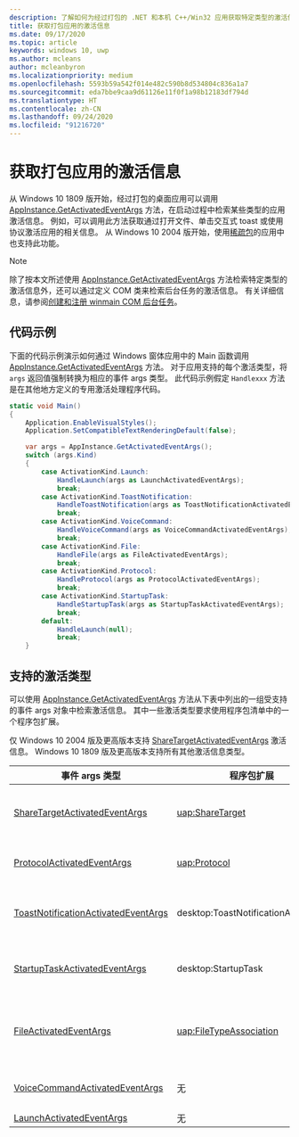 ```yaml
---
description: 了解如何为经过打包的 .NET 和本机 C++/Win32 应用获取特定类型的激活信息
title: 获取打包应用的激活信息
ms.date: 09/17/2020
ms.topic: article
keywords: windows 10, uwp
ms.author: mcleans
author: mcleanbyron
ms.localizationpriority: medium
ms.openlocfilehash: 5593b59a542f014e482c590b8d534804c836a1a7
ms.sourcegitcommit: eda7bbe9caa9d61126e11f0f1a98b12183df794d
ms.translationtype: HT
ms.contentlocale: zh-CN
ms.lasthandoff: 09/24/2020
ms.locfileid: "91216720"
---
```

# <a name="get-activation-info-for-packaged-apps"></a>获取打包应用的激活信息

从 Windows 10 1809 版开始，经过打包的桌面应用可以调用 [AppInstance.GetActivatedEventArgs](/uwp/api/windows.applicationmodel.appinstance.getactivatedeventargs) 方法，在启动过程中检索某些类型的应用激活信息。 例如，可以调用此方法获取通过打开文件、单击交互式 toast 或使用协议激活应用的相关信息。 从 Windows 10 2004 版开始，使用[稀疏包](./grant-identity-to-nonpackaged-apps.md)的应用中也支持此功能。

> [!NOTE]
> 除了按本文所述使用 [AppInstance.GetActivatedEventArgs](/uwp/api/windows.applicationmodel.appinstance.getactivatedeventargs) 方法检索特定类型的激活信息外，还可以通过定义 COM 类来检索后台任务的激活信息。 有关详细信息，请参阅[创建和注册 winmain COM 后台任务](/windows/uwp/launch-resume/create-and-register-a-winmain-background-task)。

## <a name="code-example"></a>代码示例

下面的代码示例演示如何通过 Windows 窗体应用中的 Main 函数调用 [AppInstance.GetActivatedEventArgs](/uwp/api/windows.applicationmodel.appinstance.getactivatedeventargs) 方法。 对于应用支持的每个激活类型，将 `args` 返回值强制转换为相应的事件 args 类型。 此代码示例假定 `Handlexxx` 方法是在其他地方定义的专用激活处理程序代码。

```csharp
static void Main()
{
    Application.EnableVisualStyles();
    Application.SetCompatibleTextRenderingDefault(false);

    var args = AppInstance.GetActivatedEventArgs();
    switch (args.Kind)
    {
        case ActivationKind.Launch:
            HandleLaunch(args as LaunchActivatedEventArgs);
            break;
        case ActivationKind.ToastNotification:
            HandleToastNotification(args as ToastNotificationActivatedEventArgs);
            break;
        case ActivationKind.VoiceCommand:
            HandleVoiceCommand(args as VoiceCommandActivatedEventArgs);
            break;
        case ActivationKind.File:
            HandleFile(args as FileActivatedEventArgs);
            break;
        case ActivationKind.Protocol:
            HandleProtocol(args as ProtocolActivatedEventArgs);
            break;
        case ActivationKind.StartupTask:
            HandleStartupTask(args as StartupTaskActivatedEventArgs);
            break;
        default:
            HandleLaunch(null);
            break;
    }
```

## <a name="supported-activation-types"></a>支持的激活类型

可以使用 [AppInstance.GetActivatedEventArgs](/uwp/api/windows.applicationmodel.appinstance.getactivatedeventargs) 方法从下表中列出的一组受支持的事件 args 对象中检索激活信息。 其中一些激活类型要求使用程序包清单中的一个程序包扩展。

仅 Windows 10 2004 版及更高版本支持 [ShareTargetActivatedEventArgs](/uwp/api/windows.applicationmodel.activation.sharetargetactivatedeventargs) 激活信息。 Windows 10 1809 版及更高版本支持所有其他激活信息类型。

| 事件 args 类型 | 程序包扩展 | 相关文档 | 
|-------------------|-----------------|-----------------------|
| [ShareTargetActivatedEventArgs](/uwp/api/windows.applicationmodel.activation.sharetargetactivatedeventargs) | [uap:ShareTarget](/uwp/schemas/appxpackage/uapmanifestschema/element-uap-sharetarget) | [使桌面应用程序成为共享目标](./desktop-to-uwp-extend.md#making-your-desktop-application-a-share-target) |
| [ProtocolActivatedEventArgs](/uwp/api/windows.applicationmodel.activation.protocolactivatedeventargs) | [uap:Protocol](/uwp/schemas/appxpackage/uapmanifestschema/element-uap-protocol) | [使用协议启动应用程序](./desktop-to-uwp-extensions.md#start-your-application-by-using-a-protocol) |
| [ToastNotificationActivatedEventArgs](/uwp/api/windows.applicationmodel.activation.toastnotificationactivatedeventarg) | desktop:ToastNotificationActivation | [来自桌面应用的 Toast 通知](/windows/uwp/design/shell/tiles-and-notifications/toast-desktop-apps)。 |
| [StartupTaskActivatedEventArgs](/uwp/api/windows.applicationmodel.activation.startuptaskactivatedeventargs)  | desktop:StartupTask | [用户登录 Windows 时启动可执行文件](./desktop-to-uwp-extensions.md#start-an-executable-file-when-users-log-into-windows) |
| [FileActivatedEventArgs](/uwp/api/windows.applicationmodel.activation.fileactivatedeventargs) | [uap:FileTypeAssociation](/uwp/schemas/appxpackage/uapmanifestschema/element-uap-filetypeassociation) | [将打包的应用程序与一组文件类型相关联](./desktop-to-uwp-extensions.md#associate-your-packaged-application-with-a-set-of-file-types) |
| [VoiceCommandActivatedEventArgs](/uwp/api/windows.applicationmodel.activation.voicecommandactivatedeventargs) | 无 | [处理激活和执行语音命令](/cortana/voice-commands/launch-a-foreground-app-with-voice-commands-in-cortana) |
| [LaunchActivatedEventArgs](/uwp/api/windows.applicationmodel.activation.launchactivatedeventargs) | 无 |  |